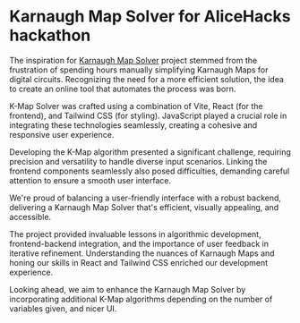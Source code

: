 # **Karnaugh Map Solver for AliceHacks hackathon**

The inspiration for [Karnaugh Map Solver](michaelhum28.github.io/kmap-solver/) project stemmed from the frustration of spending hours manually simplifying Karnaugh Maps for digital circuits. Recognizing the need for a more efficient solution, the idea to create an online tool that automates the process was born.

K-Map Solver was crafted using a combination of Vite, React (for the frontend), and Tailwind CSS (for styling). JavaScript played a crucial role in integrating these technologies seamlessly, creating a cohesive and responsive user experience.

Developing the K-Map algorithm presented a significant challenge, requiring precision and versatility to handle diverse input scenarios. Linking the frontend components seamlessly also posed difficulties, demanding careful attention to ensure a smooth user interface.

We're proud of balancing a user-friendly interface with a robust backend, delivering a Karnaugh Map Solver that's efficient, visually appealing, and accessible.

The project provided invaluable lessons in algorithmic development, frontend-backend integration, and the importance of user feedback in iterative refinement. Understanding the nuances of Karnaugh Maps and honing our skills in React and Tailwind CSS enriched our development experience.

Looking ahead, we aim to enhance the Karnaugh Map Solver by incorporating additional K-Map algorithms depending on the number of variables given, and nicer UI.

